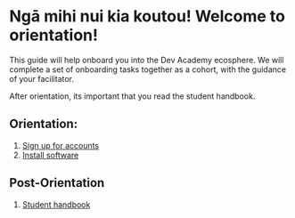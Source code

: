 # Ngā mihi nui kia koutou! Welcome to orientation!

This guide will help onboard you into the Dev Academy ecosphere.
We will complete a set of onboarding tasks together as a cohort, with the guidance of your facilitator.

After orientation, its important that you read the student handbook.

## Orientation:
1. [Sign up for accounts](/accounts)
2. [Install software](/install)

## Post-Orientation
1. [Student handbook](course-prep.md)
